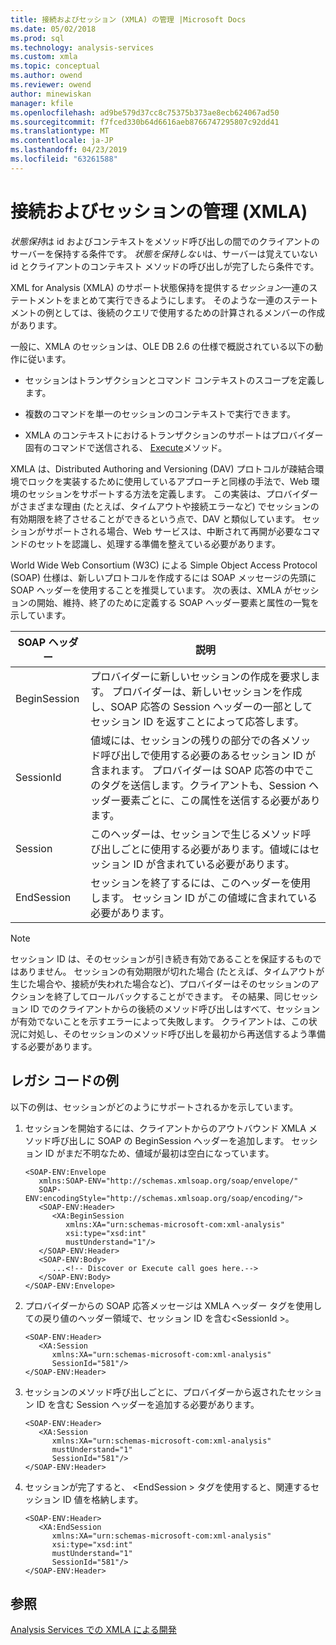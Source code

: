 ```yaml
---
title: 接続およびセッション (XMLA) の管理 |Microsoft Docs
ms.date: 05/02/2018
ms.prod: sql
ms.technology: analysis-services
ms.custom: xmla
ms.topic: conceptual
ms.author: owend
ms.reviewer: owend
author: minewiskan
manager: kfile
ms.openlocfilehash: ad9be579d37cc8c75375b373ae8ecb624067ad50
ms.sourcegitcommit: f7fced330b64d6616aeb8766747295807c92dd41
ms.translationtype: MT
ms.contentlocale: ja-JP
ms.lasthandoff: 04/23/2019
ms.locfileid: "63261588"
---
```

# <a name="managing-connections-and-sessions-xmla"></a>接続およびセッションの管理 (XMLA)
  *状態保持*は id およびコンテキストをメソッド呼び出しの間でのクライアントのサーバーを保持する条件です。 *状態を保持しない*は、サーバーは覚えていない id とクライアントのコンテキスト メソッドの呼び出しが完了したら条件です。  
  
 XML for Analysis (XMLA) のサポート状態保持を提供する*セッション*一連のステートメントをまとめて実行できるようにします。 そのような一連のステートメントの例としては、後続のクエリで使用するための計算されるメンバーの作成があります。  
  
 一般に、XMLA のセッションは、OLE DB 2.6 の仕様で概説されている以下の動作に従います。  
  
-   セッションはトランザクションとコマンド コンテキストのスコープを定義します。  
  
-   複数のコマンドを単一のセッションのコンテキストで実行できます。  
  
-   XMLA のコンテキストにおけるトランザクションのサポートはプロバイダー固有のコマンドで送信される、 [Execute](https://docs.microsoft.com/bi-reference/xmla/xml-elements-methods-execute)メソッド。  
  
 XMLA は、Distributed Authoring and Versioning (DAV) プロトコルが疎結合環境でロックを実装するために使用しているアプローチと同様の手法で、Web 環境のセッションをサポートする方法を定義します。 この実装は、プロバイダーがさまざまな理由 (たとえば、タイムアウトや接続エラーなど) でセッションの有効期限を終了させることができるという点で、DAV と類似しています。 セッションがサポートされる場合、Web サービスは、中断されて再開が必要なコマンドのセットを認識し、処理する準備を整えている必要があります。  
  
 World Wide Web Consortium (W3C) による Simple Object Access Protocol (SOAP) 仕様は、新しいプロトコルを作成するには SOAP メッセージの先頭に SOAP ヘッダーを使用することを推奨しています。 次の表は、XMLA がセッションの開始、維持、終了のために定義する SOAP ヘッダー要素と属性の一覧を示しています。  
  
|SOAP ヘッダー|説明|  
|-----------------|-----------------|  
|BeginSession|プロバイダーに新しいセッションの作成を要求します。 プロバイダーは、新しいセッションを作成し、SOAP 応答の Session ヘッダーの一部としてセッション ID を返すことによって応答します。|  
|SessionId|値域には、セッションの残りの部分での各メソッド呼び出しで使用する必要のあるセッション ID が含まれます。 プロバイダーは SOAP 応答の中でこのタグを送信します。クライアントも、Session ヘッダー要素ごとに、この属性を送信する必要があります。|  
|Session|このヘッダーは、セッションで生じるメソッド呼び出しごとに使用する必要があります。値域にはセッション ID が含まれている必要があります。|  
|EndSession|セッションを終了するには、このヘッダーを使用します。 セッション ID がこの値域に含まれている必要があります。|  
  
> [!NOTE]  
>  セッション ID は、そのセッションが引き続き有効であることを保証するものではありません。 セッションの有効期限が切れた場合 (たとえば、タイムアウトが生じた場合や、接続が失われた場合など)、プロバイダーはそのセッションのアクションを終了してロールバックすることができます。 その結果、同じセッション ID でのクライアントからの後続のメソッド呼び出しはすべて、セッションが有効でないことを示すエラーによって失敗します。 クライアントは、この状況に対処し、そのセッションのメソッド呼び出しを最初から再送信するよう準備する必要があります。  
  
## <a name="legacy-code-example"></a>レガシ コードの例  
 以下の例は、セッションがどのようにサポートされるかを示しています。  
  
1.  セッションを開始するには、クライアントからのアウトバウンド XMLA メソッド呼び出しに SOAP の BeginSession ヘッダーを追加します。 セッション ID がまだ不明なため、値域が最初は空白になっています。  
  
    ```  
    <SOAP-ENV:Envelope  
       xmlns:SOAP-ENV="http://schemas.xmlsoap.org/soap/envelope/"  
       SOAP-ENV:encodingStyle="http://schemas.xmlsoap.org/soap/encoding/">  
       <SOAP-ENV:Header>  
          <XA:BeginSession  
             xmlns:XA="urn:schemas-microsoft-com:xml-analysis"  
             xsi:type="xsd:int"  
             mustUnderstand="1"/>  
       </SOAP-ENV:Header>  
       <SOAP-ENV:Body>  
          ...<!-- Discover or Execute call goes here.-->  
       </SOAP-ENV:Body>  
    </SOAP-ENV:Envelope>  
    ```  
  
2.  プロバイダーからの SOAP 応答メッセージは XMLA ヘッダー タグを使用しての戻り値のヘッダー領域で、セッション ID を含む\<SessionId >。  
  
    ```  
    <SOAP-ENV:Header>  
       <XA:Session  
          xmlns:XA="urn:schemas-microsoft-com:xml-analysis"  
          SessionId="581"/>  
    </SOAP-ENV:Header>  
    ```  
  
3.  セッションのメソッド呼び出しごとに、プロバイダーから返されたセッション ID を含む Session ヘッダーを追加する必要があります。  
  
    ```  
    <SOAP-ENV:Header>  
       <XA:Session  
          xmlns:XA="urn:schemas-microsoft-com:xml-analysis"  
          mustUnderstand="1"  
          SessionId="581"/>  
    </SOAP-ENV:Header>  
    ```  
  
4.  セッションが完了すると、 \<EndSession > タグを使用すると、関連するセッション ID 値を格納します。  
  
    ```  
    <SOAP-ENV:Header>  
       <XA:EndSession  
          xmlns:XA="urn:schemas-microsoft-com:xml-analysis"  
          xsi:type="xsd:int"  
          mustUnderstand="1"  
          SessionId="581"/>  
    </SOAP-ENV:Header>  
    ```  
  
## <a name="see-also"></a>参照  
 [Analysis Services での XMLA による開発](../../analysis-services/multidimensional-models-scripting-language-assl-xmla/developing-with-xmla-in-analysis-services.md)  
  
  
